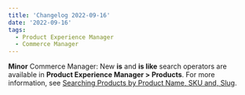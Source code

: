 ```yaml
---
title: 'Changelog 2022-09-16'
date: '2022-09-16'
tags:
  - Product Experience Manager
  - Commerce Manager
---
```

**Minor** Commerce Manager: New **is** and **is like** search operators are available in **Product Experience Manager > Products**. For more information, see [Searching Products by Product Name, SKU and, Slug](/docs/pxm/products/pxm-products-cm/pxm-product-configuration#searching-products).
